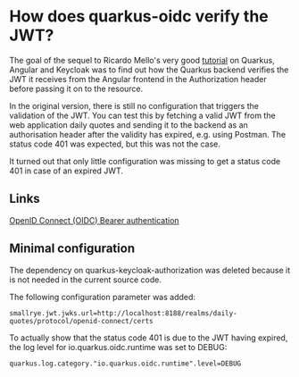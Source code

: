 # How does quarkus-oidc verify the JWT?

The goal of the sequel to Ricardo Mello's very good [tutorial](https://itnext.io/quarkus-with-angular-secured-with-keycloak-pt1-d1c00a4923b8) on Quarkus, Angular and Keycloak was to find out how the Quarkus backend verifies the JWT it receives from the Angular frontend in the Authorization header before passing it on to the resource.

In the original version, there is still no configuration that triggers the validation of the JWT. You can test this by fetching a valid JWT from the web application daily quotes and sending it to the backend as an authorisation header after the validity has expired, e.g. using Postman. The status code 401 was expected, but this was not the case.

It turned out that only little configuration was missing to get a status code 401 in case of an expired JWT.


## Links

[OpenID Connect (OIDC) Bearer authentication ](https://quarkus.io/guides/security-oidc-bearer-authentication-concept)

## Minimal configuration

The dependency on quarkus-keycloak-authorization was deleted because it is not needed in the current source code.

The following configuration parameter was added:

```
smallrye.jwt.jwks.url=http://localhost:8188/realms/daily-quotes/protocol/openid-connect/certs
```

To actually show that the status code 401 is due to the JWT having expired, the log level for io.quarkus.oidc.runtime was set to DEBUG:

```
quarkus.log.category."io.quarkus.oidc.runtime".level=DEBUG
```